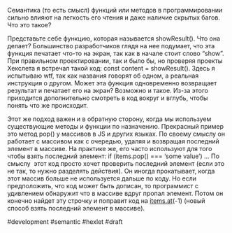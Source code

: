 Семантика (то есть смысл) функций или методов в программировании сильно влияют на легкость его чтения и даже наличие скрытых багов. Что это такое?

Представьте себе функцию, которая называется showResult(). Что она делает? Большинство разработчиков глядя на нее подумает, что эта функция печатает что-то на экран, так как в начале стоит слово “show”. При правильном проектировании, так и было бы, но проверяя проекты Хекслета я встречал такой код: const content = showResult(). Здесь я испытываю wtf, так как названия говорят об одном, а реальная инструкция о другом. Может эта функция одновременно возвращает результат и печатает его на экран? Возможно и такое. Из-за этого приходится дополнительно смотреть в код вокруг и вглубь, чтобы понять что же происходит.

Этот же подход важен и в обратную сторону, когда мы используем существующие методы и функции по назначению. Прекрасный пример это метод pop() у массивов в JS и других языках. По своему смыслу он работает с массивом как с очередью, удаляя и возвращая последний элемент в массиве. На практике же, его часто используют для того чтобы взять последний элемент: if (items.pop() === ‘some value’) … По смыслу  этот код просто хочет проверить последний элемент (если это не так, то нужно разделять действия). Он иногда прокатывает, когда этот массив больше не используется дальше по коду. Но если предположить, что код может быть дописан, то программист с удивлением обнаружит что в массиве вдруг пропал элемент. Потом он конечно найдет эту строчку и поправит код на [items.at](http://items.at/)(-1) (новый способ взять последний элемент в массиве).

#development #semantic #hexlet 
#draft